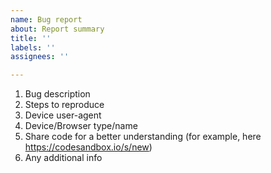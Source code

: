 ```yaml
---
name: Bug report
about: Report summary
title: ''
labels: ''
assignees: ''

---
```


1. Bug description
2. Steps to reproduce
3. Device user-agent
4. Device/Browser type/name
5. Share code for a better understanding (for example, here https://codesandbox.io/s/new)
6. Any additional info
